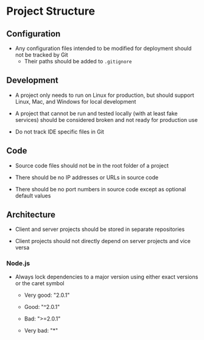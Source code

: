 # Project Structure

## Configuration

* Any configuration files intended to be modified for deployment should not be tracked by Git
  * Their paths should be added to `.gitignore`

## Development

* A project only needs to run on Linux for production, but should support Linux, Mac, and Windows for local development

* A project that cannot be run and tested locally (with at least fake services) should be considered broken and not ready for production use

* Do not track IDE specific files in Git

## Code

* Source code files should not be in the root folder of a project

* There should be no IP addresses or URLs in source code

* There should be no port numbers in source code except as optional default values

## Architecture

* Client and server projects should be stored in separate repositories

* Client projects should not directly depend on server projects and vice versa

### Node.js

* Always lock dependencies to a major version using either exact versions or the caret symbol

  * Very good: "2.0.1"

  * Good: "^2.0.1"

  * Bad: ">=2.0.1"

  * Very bad: "*"